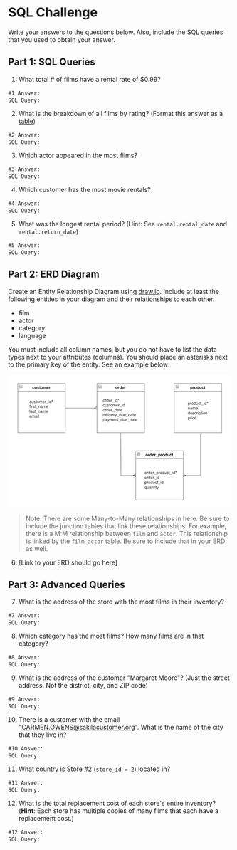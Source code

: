 # SQL Challenge
Write your answers to the questions below. Also, include the SQL queries that you used to obtain your answer.

## Part 1: SQL Queries

1. What total # of films have a rental rate of $0.99?
```
#1 Answer:
SQL Query: 
```
2. What is the breakdown of all films by rating? (Format this answer as a [table](https://github.com/adam-p/markdown-here/wiki/Markdown-Cheatsheet#tables))
```
#2 Answer:
SQL Query: 
```
3. Which actor appeared in the most films?
```
#3 Answer:
SQL Query: 
```
4. Which customer has the most movie rentals?
```
#4 Answer:
SQL Query: 
```
5. What was the longest rental period? (Hint: See `rental.rental_date` and `rental.return_date`)
```
#5 Answer:
SQL Query: 
```

## Part 2: ERD Diagram
Create an Entity Relationship Diagram using [draw.io](https://draw.io). Include at least the following entities in your diagram and their relationships to each other.
* film
* actor
* category
* language

You must include all column names, but you do not have to list the data types next to your attributes (columns). You should place an asterisks next to the primary key of the entity. See an example below:

![ERD](./assets/erd_example.png)

> Note: There are some Many-to-Many relationships in here. Be sure to include the junction tables that link these relationships. For example, there is a M:M relationship between `film` and `actor`. This relationship is linked by the `film_actor` table. Be sure to include that in your ERD as well. 

6. [Link to your ERD should go here]

## Part 3: Advanced Queries

7. What is the address of the store with the most films in their inventory?
```
#7 Answer:
SQL Query: 
```
8. Which category has the most films? How many films are in that category?
```
#8 Answer:
SQL Query: 
```
9. What is the address of the customer "Margaret Moore"? (Just the street address. Not the district, city, and ZIP code)
```
#9 Answer:
SQL Query: 
```
10. There is a customer with the email "CARMEN.OWENS@sakilacustomer.org". What is the name of the city that they live in?
```
#10 Answer:
SQL Query: 
```
11. What country is Store #2 (`store_id = 2`) located in?
```
#11 Answer:
SQL Query: 
```
12. What is the total replacement cost of each store's entire inventory? (**Hint**: Each store has multiple copies of many films that each have a replacement cost.)
```
#12 Answer:
SQL Query: 
```



